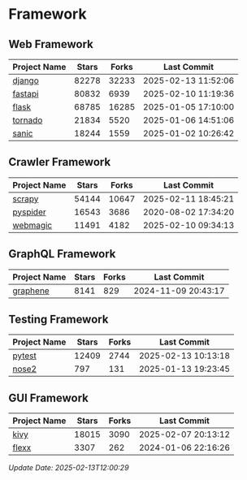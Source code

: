 # Framework

## Web Framework
| Project Name | Stars | Forks | Last Commit |
| ------------ | ----- | ----- | ----------- |
| [django](https://github.com/django/django) | 82278 | 32233 | 2025-02-13 11:52:06 |
| [fastapi](https://github.com/fastapi/fastapi) | 80832 | 6939 | 2025-02-10 11:19:36 |
| [flask](https://github.com/pallets/flask) | 68785 | 16285 | 2025-01-05 17:10:00 |
| [tornado](https://github.com/tornadoweb/tornado) | 21834 | 5520 | 2025-01-06 14:51:06 |
| [sanic](https://github.com/sanic-org/sanic) | 18244 | 1559 | 2025-01-02 10:26:42 |

## Crawler Framework
| Project Name | Stars | Forks | Last Commit |
| ------------ | ----- | ----- | ----------- |
| [scrapy](https://github.com/scrapy/scrapy) | 54144 | 10647 | 2025-02-11 18:45:21 |
| [pyspider](https://github.com/binux/pyspider) | 16543 | 3686 | 2020-08-02 17:34:20 |
| [webmagic](https://github.com/code4craft/webmagic) | 11491 | 4182 | 2025-02-10 09:34:13 |

## GraphQL Framework
| Project Name | Stars | Forks | Last Commit |
| ------------ | ----- | ----- | ----------- |
| [graphene](https://github.com/graphql-python/graphene) | 8141 | 829 | 2024-11-09 20:43:17 |

## Testing Framework
| Project Name | Stars | Forks | Last Commit |
| ------------ | ----- | ----- | ----------- |
| [pytest](https://github.com/pytest-dev/pytest) | 12409 | 2744 | 2025-02-13 10:13:18 |
| [nose2](https://github.com/nose-devs/nose2) | 797 | 131 | 2025-01-13 19:23:45 |

## GUI Framework
| Project Name | Stars | Forks | Last Commit |
| ------------ | ----- | ----- | ----------- |
| [kivy](https://github.com/kivy/kivy) | 18015 | 3090 | 2025-02-07 20:13:12 |
| [flexx](https://github.com/flexxui/flexx) | 3307 | 262 | 2024-01-06 22:16:26 |

*Update Date: 2025-02-13T12:00:29*